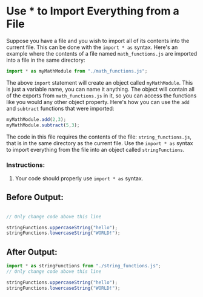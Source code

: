 # Use * to Import Everything from a File

Suppose you have a file and you wish to import all of its contents into the current file. This can be done with the `import * as` syntax. Here's an example where the contents of a file named `math_functions.js` are imported into a file in the same directory:

```javascript
import * as myMathModule from "./math_functions.js";
```
The above `import` statement will create an object called `myMathModule`. This is just a variable name, you can name it anything. The object will contain all of the exports from `math_functions.js` in it, so you can access the functions like you would any other object property. Here's how you can use the `add` and `subtract` functions that were imported:

```javascript
myMathModule.add(2,3);
myMathModule.subtract(5,3);
```

The code in this file requires the contents of the file: `string_functions.js`, that is in the same directory as the current file. Use the `import * as` syntax to import everything from the file into an object called `stringFunctions`.

### Instructions:
1. Your code should properly use `import * as` syntax.

## Before Output:
```javascript

// Only change code above this line

stringFunctions.uppercaseString("hello");
stringFunctions.lowercaseString("WORLD!");
```

## After Output:
```javascript
import * as stringFunctions from "./string_functions.js";
// Only change code above this line

stringFunctions.uppercaseString("hello");
stringFunctions.lowercaseString("WORLD!");
```